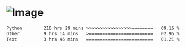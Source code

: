# ![Image](https://github.com/user-attachments/assets/5f2d2b12-d836-424c-876f-cb0c9a5d9144)

<!--START_SECTION:waka-->

```txt
Python        216 hrs 29 mins >>>>>>>>>>>>>>>>>========   69.16 %
Other         9 hrs 14 mins   >========================   02.95 %
Text          3 hrs 46 mins   =========================   01.21 %
```

<!--END_SECTION:waka-->
